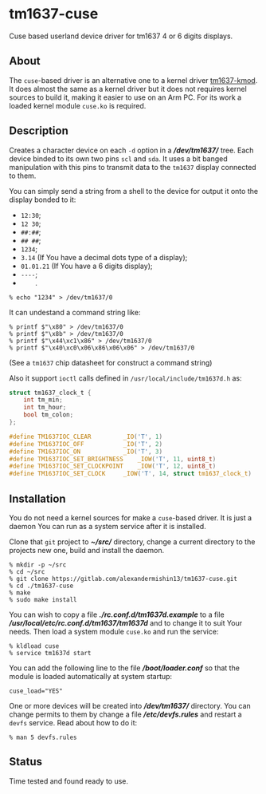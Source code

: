 # tm1637-cuse

Cuse based userland device driver for tm1637 4 or 6 digits displays.

## About
The ```cuse```-based driver is an alternative one to a kernel driver
[tm1637-kmod](https://gitlab.com/alexandermishin13/tm1637-kmod).
It does almost the same as a kernel driver but it does not requires kernel
sources to build it, making it easier to use on an Arm PC. For its work a
loaded kernel module ```cuse.ko``` is required.

## Description
Creates a character device on each ```-d``` option in a ***/dev/tm1637/*** tree.
Each device binded to its own two pins ```scl``` and ```sda```. It uses a bit
banged manipulation with this pins to transmit data to the ```tm1637```
display connected to them.

You can simply send a string from a shell to the device for output it onto the
display bonded to it:
- `12:30`;
- `12 30`;
- `##:##`;
- `## ##`;
- `1234`;
- `3.14` (If You have a decimal dots type of a display);
- `01.01.21` (If You have a 6 digits display);
- `----`;
- `    `.

```shell
% echo "1234" > /dev/tm1637/0
```

It can undestand a command string like:
```shell
% printf $"\x80" > /dev/tm1637/0
% printf $"\x8b" > /dev/tm1637/0
% printf $"\x44\xc1\x86" > /dev/tm1637/0
% printf $"\x40\xc0\x06\x86\x06\x06" > /dev/tm1637/0
```
(See a ```tm1637``` chip datasheet for construct a command string)

Also it support ```ioctl``` calls defined in ```/usr/local/include/tm1637d.h```
as:
```c
struct tm1637_clock_t {
    int tm_min;
    int tm_hour;
    bool tm_colon;
};

#define TM1637IOC_CLEAR			_IO('T', 1)
#define TM1637IOC_OFF			_IO('T', 2)
#define TM1637IOC_ON			_IO('T', 3)
#define TM1637IOC_SET_BRIGHTNESS	_IOW('T', 11, uint8_t)
#define TM1637IOC_SET_CLOCKPOINT	_IOW('T', 12, uint8_t)
#define TM1637IOC_SET_CLOCK		_IOW('T', 14, struct tm1637_clock_t)
```

## Installation

You do not need a kernel sources for make a ```cuse```-based driver. It is
just a daemon You can run as a system service after it is installed.

Clone that ```git``` project to ***~/src/*** directory, change a current
directory to the projects new one, build and install the daemon.

```shell
% mkdir -p ~/src
% cd ~/src
% git clone https://gitlab.com/alexandermishin13/tm1637-cuse.git
% cd ./tm1637-cuse
% make
% sudo make install
```

You can wish to copy a file ***./rc.conf.d/tm1637d.example*** to a
file ***/usr/local/etc/rc.conf.d/tm1637/tm1637d*** and to change it to
suit Your needs. Then load a system module ```cuse.ko``` and  run the
service:

```shell
% kldload cuse
% service tm1637d start
```

You can add the following line to the file ***/boot/loader.conf*** so
that the module is loaded automatically at system startup:
```
cuse_load="YES"
```

One or more devices will be created into ***/dev/tm1637/*** directory.
You can change permits to them by change a file ***/etc/devfs.rules***
and restart a ```devfs``` service. Read about how to do it:

```shell
% man 5 devfs.rules
```

## Status
Time tested and found ready to use.
